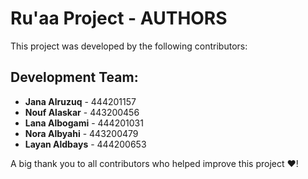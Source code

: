 # Ru'aa Project - AUTHORS

This project was developed by the following contributors:

## Development Team:
- **Jana Alruzuq** - 444201157
- **Nouf Alaskar** - 443200456
- **Lana Albogami** - 444201031
- **Nora Albyahi** - 443200479
- **Layan Aldbays** - 444200653 

A big thank you to all contributors who helped improve this project ❤️!  
